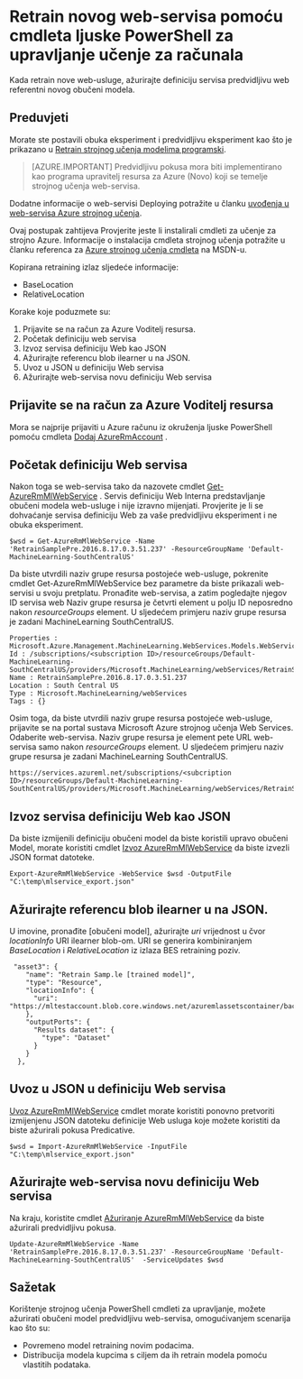 <properties
    pageTitle="Retrain novog web-servisa pomoću cmdleta ljuske PowerShell za upravljanje učenje za strojno | Microsoft Azure"
    description="Saznajte kako programski retrain modela i ažuriranje web-usluge za korištenje upravo obučeni modela u Azure strojnog učenja pomoću cmdleta ljuske PowerShell za upravljanje učenje za računala."
    services="machine-learning"
    documentationCenter=""
    authors="vDonGlover"
    manager="raymondlaghaeian"
    editor=""/>

<tags
    ms.service="machine-learning"
    ms.workload="data-services"
    ms.tgt_pltfrm="na"
    ms.devlang="na"
    ms.topic="article"
    ms.date="09/27/2016"
    ms.author="v-donglo"/>

# <a name="retrain-a-new-web-service-using-the-machine-learning-management-powershell-cmdlets"></a>Retrain novog web-servisa pomoću cmdleta ljuske PowerShell za upravljanje učenje za računala

Kada retrain nove web-usluge, ažurirajte definiciju servisa predvidljivu web referentni novog obučeni modela.  

## <a name="prerequisites"></a>Preduvjeti

Morate ste postavili obuka eksperiment i predvidljivu eksperiment kao što je prikazano u [Retrain strojnog učenja modelima programski](machine-learning-retrain-models-programmatically.md). 

>[AZURE.IMPORTANT] Predvidljivu pokusa mora biti implementirano kao programa upravitelj resursa za Azure (Novo) koji se temelje strojnog učenja web-servisa. 
 
Dodatne informacije o web-servisi Deploying potražite u članku [uvođenja u web-servisa Azure strojnog učenja](machine-learning-publish-a-machine-learning-web-service.md).

Ovaj postupak zahtijeva Provjerite jeste li instalirali cmdleti za učenje za strojno Azure. Informacije o instalacija cmdleta strojnog učenja potražite u članku referenca za [Azure strojnog učenja cmdleta](https://msdn.microsoft.com/library/azure/mt767952.aspx) na MSDN-u.

Kopirana retraining izlaz sljedeće informacije:

* BaseLocation
* RelativeLocation

Korake koje poduzmete su:

1.  Prijavite se na račun za Azure Voditelj resursa.
2.  Početak definiciju web servisa
3.  Izvoz servisa definiciju Web kao JSON
4.  Ažurirajte referencu blob ilearner u na JSON.
5.  Uvoz u JSON u definiciju Web servisa
6.  Ažurirajte web-servisa novu definiciju Web servisa

## <a name="sign-in-to-your-azure-resource-manager-account"></a>Prijavite se na račun za Azure Voditelj resursa

Mora se najprije prijaviti u Azure računu iz okruženja ljuske PowerShell pomoću cmdleta [Dodaj AzureRmAccount](https://msdn.microsoft.com/library/mt619267.aspx) .

## <a name="get-the-web-service-definition"></a>Početak definiciju Web servisa

Nakon toga se web-servisa tako da nazovete cmdlet [Get-AzureRmMlWebService](https://msdn.microsoft.com/library/mt619267.aspx) . Servis definiciju Web Interna predstavljanje obučeni modela web-usluge i nije izravno mijenjati. Provjerite je li se dohvaćanje servisa definiciju Web za vaše predvidljivu eksperiment i ne obuka eksperiment.

    $wsd = Get-AzureRmMlWebService -Name 'RetrainSamplePre.2016.8.17.0.3.51.237' -ResourceGroupName 'Default-MachineLearning-SouthCentralUS'

Da biste utvrdili naziv grupe resursa postojeće web-usluge, pokrenite cmdlet Get-AzureRmMlWebService bez parametre da biste prikazali web-servisi u svoju pretplatu. Pronađite web-servisa, a zatim pogledajte njegov ID servisa web Naziv grupe resursa je četvrti element u polju ID neposredno nakon *resourceGroups* element. U sljedećem primjeru naziv grupe resursa je zadani MachineLearning SouthCentralUS.

    Properties : Microsoft.Azure.Management.MachineLearning.WebServices.Models.WebServicePropertiesForGraph
    Id : /subscriptions/<subscription ID>/resourceGroups/Default-MachineLearning-SouthCentralUS/providers/Microsoft.MachineLearning/webServices/RetrainSamplePre.2016.8.17.0.3.51.237
    Name : RetrainSamplePre.2016.8.17.0.3.51.237
    Location : South Central US
    Type : Microsoft.MachineLearning/webServices
    Tags : {}

Osim toga, da biste utvrdili naziv grupe resursa postojeće web-usluge, prijavite se na portal sustava Microsoft Azure strojnog učenja Web Services. Odaberite web-servisa. Naziv grupe resursa je element pete URL web-servisa samo nakon *resourceGroups* element. U sljedećem primjeru naziv grupe resursa je zadani MachineLearning SouthCentralUS.

    https://services.azureml.net/subscriptions/<subcription ID>/resourceGroups/Default-MachineLearning-SouthCentralUS/providers/Microsoft.MachineLearning/webServices/RetrainSamplePre.2016.8.17.0.3.51.237


## <a name="export-the-web-service-definition-as-json"></a>Izvoz servisa definiciju Web kao JSON

Da biste izmijenili definiciju obučeni model da biste koristili upravo obučeni Model, morate koristiti cmdlet [Izvoz AzureRmMlWebService](https://msdn.microsoft.com/library/azure/mt767935.aspx) da biste izvezli JSON format datoteke.

    Export-AzureRmMlWebService -WebService $wsd -OutputFile "C:\temp\mlservice_export.json"

## <a name="update-the-reference-to-the-ilearner-blob-in-the-json"></a>Ažurirajte referencu blob ilearner u na JSON.

U imovine, pronađite [obučeni model], ažurirajte *uri* vrijednost u čvor *locationInfo* URI ilearner blob-om. URI se generira kombiniranjem *BaseLocation* i *RelativeLocation* iz izlaza BES retraining poziv.

     "asset3": {
        "name": "Retrain Samp.le [trained model]",
        "type": "Resource",
        "locationInfo": {
          "uri": "https://mltestaccount.blob.core.windows.net/azuremlassetscontainer/baca7bca650f46218633552c0bcbba0e.ilearner"
        },
        "outputPorts": {
          "Results dataset": {
            "type": "Dataset"
          }
        }
      },

## <a name="import-the-json-into-a-web-service-definition"></a>Uvoz u JSON u definiciju Web servisa

[Uvoz AzureRmMlWebService](https://msdn.microsoft.com/library/azure/mt767925.aspx) cmdlet morate koristiti ponovno pretvoriti izmijenjenu JSON datoteku definicije Web usluga koje možete koristiti da biste ažurirali pokusa Predicative.

    $wsd = Import-AzureRmMlWebService -InputFile "C:\temp\mlservice_export.json"


## <a name="update-the-web-service-with-new-web-service-definition"></a>Ažurirajte web-servisa novu definiciju Web servisa

Na kraju, koristite cmdlet [Ažuriranje AzureRmMlWebService](https://msdn.microsoft.com/library/azure/mt767922.aspx) da biste ažurirali predvidljivu pokusa.

    Update-AzureRmMlWebService -Name 'RetrainSamplePre.2016.8.17.0.3.51.237' -ResourceGroupName 'Default-MachineLearning-SouthCentralUS'  -ServiceUpdates $wsd

## <a name="summary"></a>Sažetak

Korištenje strojnog učenja PowerShell cmdleti za upravljanje, možete ažurirati obučeni model predvidljivu web-servisa, omogućivanjem scenarija kao što su:

* Povremeno model retraining novim podacima.
* Distribucija modela kupcima s ciljem da ih retrain modela pomoću vlastitih podataka.
